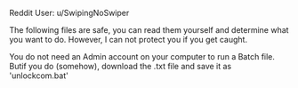 Reddit User: u/SwipingNoSwiper

The following files are safe, you can read them yourself and determine what you want to do. However, I can not protect you if you get caught.

You do not need an Admin account on your computer to run a Batch file. Butif you do (somehow), download the .txt file and save it as 'unlockcom.bat'
